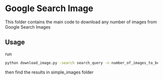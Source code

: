 # Google Search Image

This folder contains the main code to download any number of images from Google Search Images

## Usage
run
```bash
python download_image.py -search search_query -n number_of_images_to_be_downloaded 
```

then find the results in simple_images folder
